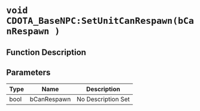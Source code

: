 # `void CDOTA_BaseNPC:SetUnitCanRespawn(bCanRespawn )`
## Function Description

## Parameters
Type|Name|Description
--|--|--
bool|bCanRespawn|No Description Set
